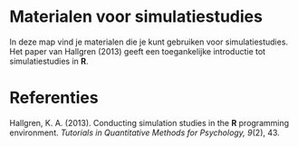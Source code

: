 Materialen voor simulatiestudies
================================

In deze map vind je materialen die je kunt gebruiken voor simulatiestudies. Het paper van Hallgren (2013) geeft een toegankelijke introductie tot simulatiestudies in **R**.

Referenties
===========

Hallgren, K. A. (2013). Conducting simulation studies in the **R** programming environment. *Tutorials in Quantitative Methods for Psychology, 9*(2), 43.
